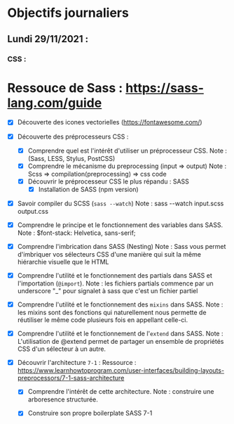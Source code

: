 # Objectifs journaliers

## Lundi 29/11/2021 :


### CSS :

# Ressouce de Sass : https://sass-lang.com/guide

  * [X] Découverte des icones vectorielles (https://fontawesome.com/)
  
  * [X] Découverte des préprocesseurs CSS :
    * [X] Comprendre quel est l'intérêt d'utiliser un préprocesseur CSS. Note :(Sass, LESS, Stylus, PostCSS)
    * [X] Comprendre le mécanisme du preprocessing (input => output) Note : Scss => compilation(preprocessing) => css code
    * [X] Découvrir le préprocesseur CSS le plus répandu : SASS
      * [X] Installation de SASS (npm version)
  
  * [X] Savoir compiler du SCSS (`sass --watch`) Note : sass --watch input.scss output.css
  * [X] Comprendre le principe et le fonctionnement des variables dans SASS. Note : $font-stack: Helvetica, sans-serif;
  * [X] Comprendre l'imbrication dans SASS (Nesting) Note : Sass vous permet d'imbriquer vos sélecteurs CSS d'une manière qui suit la même hiérarchie visuelle que le HTML
  * [X] Comprendre l'utilité et le fonctionnement des partials dans SASS et l'importation (`@import`). Note : les fichiers partials commence par un underscore "_" pour signalet à sass que c'est un fichier partiel
  * [X] Comprendre l'utilité et le fonctionnement des `mixins` dans SASS. Note : les mixins sont des fonctions qui naturellement nous permette de réutiliser le même code plusieurs fois en appellant celle-ci.
  * [X] Comprendre l'utilité et le fonctionnement de l'`extend` dans SASS. Note : L'utilisation de @extend permet de partager un ensemble de propriétés CSS d'un sélecteur à un autre. 
  
  * [X] Découvrir l'architecture `7-1` : Ressource : https://www.learnhowtoprogram.com/user-interfaces/building-layouts-preprocessors/7-1-sass-architecture
    * [X] Comprendre l'intérêt de cette architecture. Note : construire une arboresence structurée.
    * [X] Construire son propre boilerplate SASS 7-1

